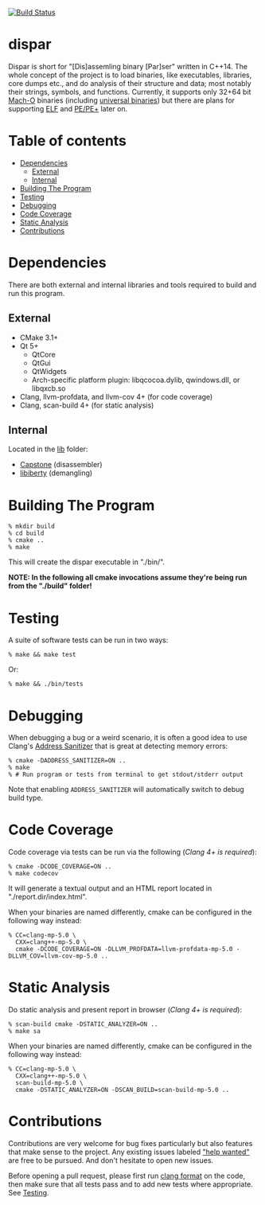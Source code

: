 [![Build Status](https://travis-ci.org/netromdk/dispar.svg?branch=master)](https://travis-ci.org/netromdk/dispar)

# dispar
Dispar is short for "[Dis]assemling binary [Par]ser" written in C++14. The whole concept of the project is to load binaries, like executables, libraries, core dumps etc., and do analysis of their structure and data; most notably their strings, symbols, and functions. Currently, it supports only 32+64 bit [Mach-O](https://en.wikipedia.org/wiki/Mach-O) binaries (including [universal binaries](https://en.wikipedia.org/wiki/Universal_binary)) but there are plans for supporting [ELF](https://en.wikipedia.org/wiki/Executable_and_Linkable_Format) and [PE/PE+](https://en.wikipedia.org/wiki/Portable_Executable) later on.

# Table of contents
* [Dependencies](#dependencies)
  * [External](#external)
  * [Internal](#internal)
* [Building The Program](#building-the-program)
* [Testing](#testing)
* [Debugging](#debugging)
* [Code Coverage](#code-coverage)
* [Static Analysis](#static-analysis)
* [Contributions](#contributions)

# Dependencies
There are both external and internal libraries and tools required to build and run this program.

## External
* CMake 3.1+
* Qt 5+
  * QtCore
  * QtGui
  * QtWidgets
  * Arch-specific platform plugin: libqcocoa.dylib, qwindows.dll, or libqxcb.so
* Clang, llvm-profdata, and llvm-cov 4+ (for code coverage)
* Clang, scan-build 4+ (for static analysis)

## Internal
Located in the [lib](lib) folder:
* [Capstone](https://github.com/aquynh/capstone) (disassembler)
* [libiberty](https://github.com/gcc-mirror/gcc/tree/master/libiberty) (demangling)

# Building The Program
```
% mkdir build
% cd build
% cmake ..
% make
```

This will create the dispar executable in "./bin/".

**NOTE: In the following all cmake invocations assume they're being run from the "./build" folder!**

# Testing
A suite of software tests can be run in two ways:
```
% make && make test
```

Or:
```
% make && ./bin/tests
```

# Debugging
When debugging a bug or a weird scenario, it is often a good idea to use Clang's [Address Sanitizer](https://clang.llvm.org/docs/AddressSanitizer.html) that is great at detecting memory errors:

```
% cmake -DADDRESS_SANITIZER=ON ..
% make
% # Run program or tests from terminal to get stdout/stderr output
```
Note that enabling `ADDRESS_SANITIZER` will automatically switch to debug build type.

# Code Coverage
Code coverage via tests can be run via the following (*Clang 4+ is required*):
```
% cmake -DCODE_COVERAGE=ON ..
% make codecov
```

It will generate a textual output and an HTML report located in "./report.dir/index.html".

When your binaries are named differently, cmake can be configured in the following way instead:
```
% CC=clang-mp-5.0 \
  CXX=clang++-mp-5.0 \
  cmake -DCODE_COVERAGE=ON -DLLVM_PROFDATA=llvm-profdata-mp-5.0 -DLLVM_COV=llvm-cov-mp-5.0 ..
```

# Static Analysis
Do static analysis and present report in browser (*Clang 4+ is required*):
```
% scan-build cmake -DSTATIC_ANALYZER=ON ..
% make sa
```

When your binaries are named differently, cmake can be configured in the following way instead:
```
% CC=clang-mp-5.0 \
  CXX=clang++-mp-5.0 \
  scan-build-mp-5.0 \
  cmake -DSTATIC_ANALYZER=ON -DSCAN_BUILD=scan-build-mp-5.0 ..
```

# Contributions
Contributions are very welcome for bug fixes particularly but also features that make sense to the project. Any existing issues labeled ["help wanted"](https://github.com/netromdk/dispar/labels/help%20wanted) are free to be pursued. And don't hesitate to open new issues.

Before opening a pull request, please first run [clang format](https://clang.llvm.org/docs/ClangFormat.html) on the code, then make sure that all tests pass and to add new tests where appropriate. See [Testing](#testing).
